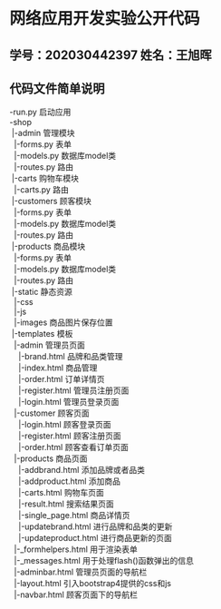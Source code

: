 # 网络应用开发实验公开代码
## 学号：202030442397 姓名：王旭晖

## 代码文件简单说明

-run.py 启动应用  
-shop  
&nbsp;|-admin 管理模块  
&nbsp;&nbsp;|-forms.py 表单  
&nbsp;&nbsp;|-models.py 数据库model类  
&nbsp;&nbsp;|-routes.py 路由  
&nbsp;|-carts 购物车模块  
&nbsp;&nbsp;|-carts.py 路由  
 &nbsp;|-customers 顾客模块  
&nbsp;&nbsp;|-forms.py 表单  
&nbsp;&nbsp;|-models.py 数据库model类  
&nbsp;&nbsp;|-routes.py 路由  
&nbsp;|-products 商品模块  
&nbsp;&nbsp;|-forms.py 表单  
&nbsp;&nbsp;|-models.py 数据库model类  
&nbsp;&nbsp;|-routes.py 路由  
&nbsp;|-static 静态资源  
&nbsp;&nbsp;|-css  
&nbsp;&nbsp;|-js  
&nbsp;&nbsp;|-images 商品图片保存位置  
&nbsp;|-templates 模板  
&nbsp;&nbsp;|-admin 管理员页面  
&nbsp;&nbsp;&nbsp;&nbsp;|-brand.html 品牌和品类管理  
&nbsp;&nbsp;&nbsp;&nbsp;|-index.html 商品管理  
&nbsp;&nbsp;&nbsp;&nbsp;|-order.html 订单详情页  
&nbsp;&nbsp;&nbsp;&nbsp;|-register.html 管理员注册页面  
&nbsp;&nbsp;&nbsp;&nbsp;|-login.html 管理员登录页面  
&nbsp;&nbsp;|-customer 顾客页面  
&nbsp;&nbsp;&nbsp;&nbsp;|-login.html 顾客登录页面  
&nbsp;&nbsp;&nbsp;&nbsp;|-register.html 顾客注册页面  
&nbsp;&nbsp;&nbsp;&nbsp;|-order.html 顾客查看订单页面  
&nbsp;&nbsp;|-products 商品页面  
&nbsp;&nbsp;&nbsp;&nbsp;|-addbrand.html 添加品牌或者品类  
&nbsp;&nbsp;&nbsp;&nbsp;|-addproduct.html 添加商品  
&nbsp;&nbsp;&nbsp;&nbsp;|-carts.html 购物车页面  
&nbsp;&nbsp;&nbsp;&nbsp;|-result.html 搜索结果页面  
&nbsp;&nbsp;&nbsp;&nbsp;|-single_page.html 商品详情页  
&nbsp;&nbsp;&nbsp;&nbsp;|-updatebrand.html 进行品牌和品类的更新  
&nbsp;&nbsp;&nbsp;&nbsp;|-updateproduct.html 进行商品更新的页面  
&nbsp;&nbsp;|-_formhelpers.html 用于渲染表单  
&nbsp;&nbsp;|-_messages.html 用于处理flash()函数弹出的信息  
&nbsp;&nbsp;|-adminbar.html 管理员页面的导航栏  
&nbsp;&nbsp;|-layout.html 引入bootstrap4提供的css和js  
&nbsp;&nbsp;|-navbar.html 顾客页面下的导航栏  


       
